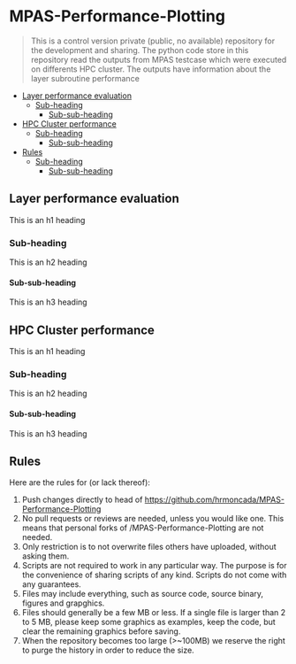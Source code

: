 # MPAS-Performance-Plotting
> This is a control version private (public, no available) repository for the development and sharing. 
The python code store in this repository read the outputs from MPAS testcase which were executed on differents HPC cluster. The outputs have information about the layer subroutine performance 
- [Layer performance evaluation](#heading)
  * [Sub-heading](#sub-heading)
    + [Sub-sub-heading](#sub-sub-heading)
- [HPC Cluster performance](#heading-1)
  * [Sub-heading](#sub-heading-1)
    + [Sub-sub-heading](#sub-sub-heading-1)
- [Rules](#heading-2)
  * [Sub-heading](#sub-heading-2)
    + [Sub-sub-heading](#sub-sub-heading-2)    
<!-- Comments -->

## Layer performance evaluation

This is an h1 heading

### Sub-heading

This is an h2 heading

#### Sub-sub-heading

This is an h3 heading

## HPC Cluster performance

This is an h1 heading

### Sub-heading

This is an h2 heading

#### Sub-sub-heading

This is an h3 heading
## Rules
Here are the rules for (or lack thereof):
   1. Push changes directly to head of https://github.com/hrmoncada/MPAS-Performance-Plotting
   2. No pull requests or reviews are needed, unless you would like one. This means that personal forks of /MPAS-Performance-Plotting are not needed.
   3. Only restriction is to not overwrite files others have uploaded, without asking them.
   4. Scripts are not required to work in any particular way. The purpose is for the convenience of sharing scripts of any kind. Scripts do not come with any guarantees.
   5. Files may include everything, such as source code, source binary, figures and grapghics.
   6. Files should generally be a few MB or less. If a single file is larger than 2 to 5 MB, please keep some graphics as examples, keep the code, but clear the remaining graphics before saving.
   7. When the repository becomes too large (>~100MB) we reserve the right to purge the history in order to reduce the size.
